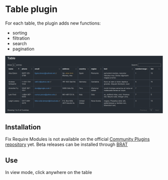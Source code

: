 # Table plugin

For each table, the plugin adds new functions:
- sorting
- filtration
- search
- pagination

![plugin](docs/plugin-table.png)

## Installation
Fix Require Modules is not available on the official [Community Plugins repository](https://obsidian.md/plugins) yet.
Beta releases can be installed through [BRAT](https://github.com/TfTHacker/obsidian42-brat)

## Use

In view mode, click anywhere on the table
